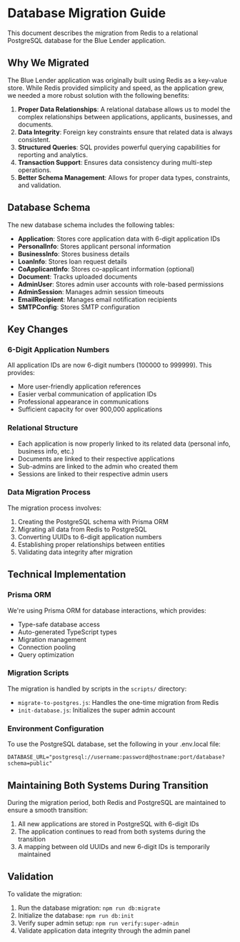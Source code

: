 # Database Migration Guide

This document describes the migration from Redis to a relational PostgreSQL database for the Blue Lender application.

## Why We Migrated

The Blue Lender application was originally built using Redis as a key-value store. While Redis provided simplicity and speed, as the application grew, we needed a more robust solution with the following benefits:

1. **Proper Data Relationships**: A relational database allows us to model the complex relationships between applications, applicants, businesses, and documents.
2. **Data Integrity**: Foreign key constraints ensure that related data is always consistent.
3. **Structured Queries**: SQL provides powerful querying capabilities for reporting and analytics.
4. **Transaction Support**: Ensures data consistency during multi-step operations.
5. **Better Schema Management**: Allows for proper data types, constraints, and validation.

## Database Schema

The new database schema includes the following tables:

- **Application**: Stores core application data with 6-digit application IDs
- **PersonalInfo**: Stores applicant personal information
- **BusinessInfo**: Stores business details
- **LoanInfo**: Stores loan request details
- **CoApplicantInfo**: Stores co-applicant information (optional)
- **Document**: Tracks uploaded documents
- **AdminUser**: Stores admin user accounts with role-based permissions
- **AdminSession**: Manages admin session timeouts
- **EmailRecipient**: Manages email notification recipients
- **SMTPConfig**: Stores SMTP configuration

## Key Changes

### 6-Digit Application Numbers

All application IDs are now 6-digit numbers (100000 to 999999). This provides:

- More user-friendly application references
- Easier verbal communication of application IDs
- Professional appearance in communications
- Sufficient capacity for over 900,000 applications

### Relational Structure

- Each application is now properly linked to its related data (personal info, business info, etc.)
- Documents are linked to their respective applications
- Sub-admins are linked to the admin who created them
- Sessions are linked to their respective admin users

### Data Migration Process

The migration process involves:

1. Creating the PostgreSQL schema with Prisma ORM
2. Migrating all data from Redis to PostgreSQL
3. Converting UUIDs to 6-digit application numbers
4. Establishing proper relationships between entities
5. Validating data integrity after migration

## Technical Implementation

### Prisma ORM

We're using Prisma ORM for database interactions, which provides:

- Type-safe database access
- Auto-generated TypeScript types
- Migration management
- Connection pooling
- Query optimization

### Migration Scripts

The migration is handled by scripts in the `scripts/` directory:

- `migrate-to-postgres.js`: Handles the one-time migration from Redis
- `init-database.js`: Initializes the super admin account

### Environment Configuration

To use the PostgreSQL database, set the following in your .env.local file:

```env
DATABASE_URL="postgresql://username:password@hostname:port/database?schema=public"
```

## Maintaining Both Systems During Transition

During the migration period, both Redis and PostgreSQL are maintained to ensure a smooth transition:

1. All new applications are stored in PostgreSQL with 6-digit IDs
2. The application continues to read from both systems during the transition
3. A mapping between old UUIDs and new 6-digit IDs is temporarily maintained

## Validation

To validate the migration:

1. Run the database migration: `npm run db:migrate`
2. Initialize the database: `npm run db:init`
3. Verify super admin setup: `npm run verify:super-admin`
4. Validate application data integrity through the admin panel
